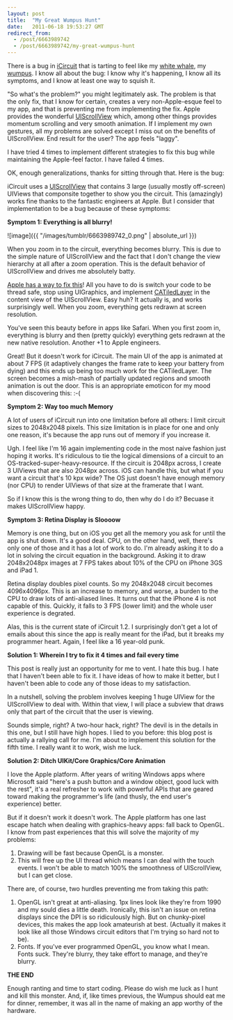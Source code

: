 ```yaml
---
layout: post
title:  "My Great Wumpus Hunt"
date:   2011-06-18 19:53:27 GMT
redirect_from:
  - /post/6663989742
  - /post/6663989742/my-great-wumpus-hunt
---
```




There is a bug in [iCircuit](http://icircuitapp.com) that is tarting to feel like my [white whale](http://en.wikipedia.org/wiki/Moby-Dick), my [wumpus](http://en.wikipedia.org/wiki/Wumpus). I know all about the bug: I know why it's happening, I know all its symptoms, and I know at least one way to squish it.

"So what's the problem?" you might legitimately ask. The problem is that the only fix, that I know for certain, creates a very non-Apple-esque feel to my app, and that is preventing me from implementing the fix. Apple provides the wonderful [UIScrollView](http://developer.apple.com/library/ios/#documentation/UIKit/Reference/UIScrollView_Class/Reference/UIScrollView.html) which, among other things provides momentum scrolling and very smooth animation. If I implement my own gestures, all my problems are solved except I miss out on the benefits of UIScrollView. End result for the user? The app feels "laggy".

I have tried 4 times to implement different strategies to fix this bug while maintaining the Apple-feel factor. I have failed 4 times. 

OK, enough generalizations, thanks for sitting through that. Here is the bug:

iCircuit uses a [UIScrollView](http://developer.apple.com/library/ios/#documentation/UIKit/Reference/UIScrollView_Class/Reference/UIScrollView.html) that contains 3 large (usually mostly off-screen) UIViews that componsite together to show you the circuit. This (amazingly) works fine thanks to the fantastic engineers at Apple. But I consider that implementation to be a bug because of these symptoms:

**Symptom 1: Everything is all blurry!**

![image]({{ "/images/tumblr/6663989742_0.png" | absolute_url }})

When you zoom in to the circuit, everything becomes blurry. This is due to the simple nature of UIScrollView and the fact that I don't change the view hierarchy at all after a zoom operation. This is the default behavior of UIScrollView and drives me absolutely batty.

[Apple has a way to fix this](http://developer.apple.com/library/ios/documentation/WindowsViews/Conceptual/UIScrollView_pg/ZoomZoom/ZoomZoom.html#//apple_ref/doc/uid/TP40008179-CH102-SW9)! All you have to do is switch your code to be thread safe, stop using UIGraphics, and implement [CATiledLayer](http://developer.apple.com/library/ios/#documentation/GraphicsImaging/Reference/CATiledLayer_class/Introduction/Introduction.html) in the content view of the UIScrollView. Easy huh? It actually is, and works surprisingly well. When you zoom, everything gets redrawn at screen resolution.

You've seen this beauty before in apps like Safari. When you first zoom in, everything is blurry and then (pretty quickly) everything gets redrawn at the new native resolution. Another +1 to Apple engineers.

Great! But it doesn't work for iCircuit. The main UI of the app is animated at about 7 FPS (it adaptively changes the frame rate to keep your battery from dying) and this ends up being too much work for the CATiledLayer. The screen becomes a mish-mash of partially updated regions and smooth animation is out the door. This is an appropriate emoticon for my mood when discovering this: :-(

**Symptom 2: Way too much Memory**

A lot of users of iCircuit run into one limitation before all others: I limit circuit sizes to 2048x2048 pixels. This size limitation is in place for one and only one reason, it's because the app runs out of memory if you increase it.

Ugh. I feel like I'm 16 again implementing code in the most naive fashion just hoping it works. It's ridiculous to tie the logical dimensions of a circuit to an OS-tracked-super-heavy-resource. If the circuit is 2048px across, I create 3 UIViews that are also 2048px across. iOS can handle this, but what if you want a circuit that's 10 kpx wide? The OS just doesn't have enough memory (nor CPU) to render UIViews of that size at the framerate that I want.

So if I know this is the wrong thing to do, then why do I do it? Becuase it makes UIScrollView happy.

**Symptom 3: Retina Display is Sloooow**

Memory is one thing, but on iOS you get all the memory you ask for until the app is shut down. It's a good deal. CPU, on the other hand, well, there's only one of those and it has a lot of work to do. I'm already asking it to do a lot in solving the circuit equation in the background. Asking it to draw 2048x2048px images at 7 FPS takes about 10% of the CPU on iPhone 3GS and iPad 1.

Retina display doubles pixel counts. So my 2048x2048 circuit becomes 4096x4096px. This is an increase to memory, and worse, a burden to the CPU to draw lots of anti-aliased lines. It turns out that the iPhone 4 is not capable of this. Quickly, it falls to 3 FPS (lower limit) and the whole user experience is degrated.

Alas, this is the current state of iCircuit 1.2. I surprisingly don't get a lot of emails about this since the app is really meant for the iPad, but it breaks my programmer heart. Again, I feel like a 16 year-old punk.

**Solution 1: Wherein I try to fix it 4 times and fail every time**

This post is really just an opportunity for me to vent. I hate this bug. I hate that I haven't been able to fix it. I have ideas of how to make it better, but I haven't been able to code any of those ideas to my satisfaction.

In a nutshell, solving the problem involves keeping 1 huge UIView for the UIScrollView to deal with. Within that view, I will place a subview that draws only that part of the circuit that the user is viewing.

Sounds simple, right? A two-hour hack, right? The devil is in the details in this one, but I still have high hopes. I lied to you before: this blog post is actually a rallying call for me. I'm about to implement this solution for the fifth time. I really want it to work, wish me luck.

**Solution 2: Ditch UIKit/Core Graphics/Core Animation**

I love the Apple platform. After years of writing Windows apps where Microsoft said "here's a push button and a window object, good luck with the rest", it's a real refresher to work with powerful APIs that are geared toward making the programmer's life (and thusly, the end user's experience) better.

But if it doesn't work it doesn't work. The Apple platform has one last escape hatch when dealing with graphics-heavy apps: fall back to OpenGL. I know from past experiences that this will solve the majority of my problems:

1. Drawing will be fast because OpenGL is a monster.
2. This will free up the UI thread which means I can deal with the touch events. I won't be able to match 100% the smoothness of UIScrollView, but I can get close.

There are, of course, two hurdles preventing me from taking this path:

1. OpenGL isn't great at anti-aliasing. 1px lines look like they're from 1990 and my sould dies a little death. Ironically, this isn't an issue on retina displays since the DPI is so ridiculously high. But on chunky-pixel devices, this makes the app look amateurish at best. (Actually it makes it look like all those Windows circuit editors that I'm trying so hard not to be).
2. Fonts. If you've ever programmed OpenGL, you know what I mean. Fonts suck. They're blurry, they take effort to manage, and they're blurry.

**THE END**

Enough ranting and time to start coding. Please do wish me luck as I hunt and kill this monster. And, if, like times previous, the Wumpus should eat me for dinner, remember, it was all in the name of making an app worthy of the hardware.

